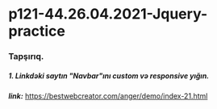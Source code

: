 # p121-44.26.04.2021-Jquery-practice


### Tapşırıq.


##### 1. Linkdəki saytın "Navbar"ını custom və responsive yığın.
**_link:_** https://bestwebcreator.com/anger/demo/index-21.html
